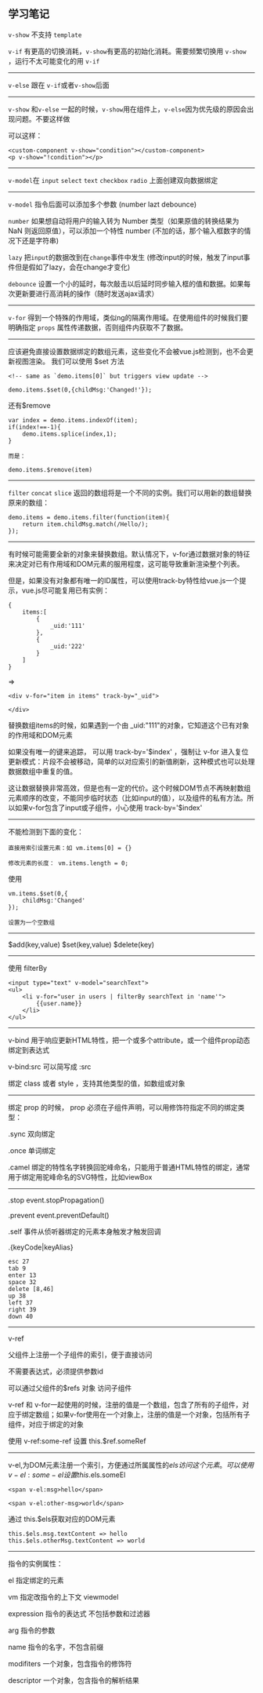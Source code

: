 学习笔记
---

`v-show` 不支持 `template`

`v-if` 有更高的切换消耗，`v-show`有更高的初始化消耗。需要频繁切换用 `v-show` ，运行不太可能变化的用 `v-if`

---

`v-else` 跟在 `v-if`或者`v-show`后面

---

`v-show` 和`v-else` 一起的时候，`v-show`用在组件上，`v-else`因为优先级的原因会出现问题。不要这样做

可以这样：

    <custom-component v-show="condition"></custom-component>
    <p v-show="!condition"></p>

---

`v-model`在 `input` `select` `text` `checkbox` `radio` 上面创建双向数据绑定

---

`v-model` 指令后面可以添加多个参数 (number lazt debounce)

`number` 如果想自动将用户的输入转为 Number 类型（如果原值的转换结果为 NaN 则返回原值），可以添加一个特性 number (不加的话，那个输入框数字的情况下还是字符串)

`lazy` 把`input`的数据改到在`change`事件中发生 (修改input的时候，触发了input事件但是假如了lazy，会在change才变化)

`debounce` 设置一个小的延时，每次敲击以后延时同步输入框的值和数据。如果每次更新要进行高消耗的操作（随时发送ajax请求）

---

`v-for` 得到一个特殊的作用域，类似ng的隔离作用域。在使用组件的时候我们要明确指定 `props` 属性传递数据，否则组件内获取不了数据。

---

应该避免直接设置数据绑定的数组元素，这些变化不会被vue.js检测到，也不会更新视图渲染。 我们可以使用 $set 方法

    <!-- same as `demo.items[0]` but triggers view update -->

    demo.items.$set(0,{childMsg:'Changed!'});


还有$remove

    var index = demo.items.indexOf(item);
    if(index!==-1){
        demo.items.splice(index,1);
    }

    而是：

    demo.items.$remove(item)

---

`filter` `concat` `slice` 返回的数组将是一个不同的实例。我们可以用新的数组替换原来的数组：

    demo.items = demo.items.filter(function(item){
        return item.childMsg.match(/Hello/);
    });

---

有时候可能需要全新的对象来替换数组。默认情况下，v-for通过数据对象的特征来决定对已有作用域和DOM元素的服用程度，这可能导致重新渲染整个列表。

但是，如果没有对象都有唯一的ID属性，可以使用track-by特性给vue.js一个提示，vue.js尽可能复用已有实例：

    {
        items:[
            {
                _uid:'111'
            },
            {
                _uid:'222'
            }
        ]
    }

=>

    <div v-for="item in items" track-by="_uid">

    </div>

替换数组items的时候，如果遇到一个由 _uid:"111"的对象，它知道这个已有对象的作用域和DOM元素

如果没有唯一的键来追踪， 可以用 track-by='$index' ，强制让 v-for 进入复位更新模式：片段不会被移动，简单的以对应索引的新值刷新，这种模式也可以处理数据数组中重复的值。

这让数据替换非常高效，但是也有一定的代价。这个时候DOM节点不再映射数组元素顺序的改变，不能同步临时状态（比如input的值），以及组件的私有方法。所以如果v-for包含了input或子组件，小心使用 track-by='$index'

---

不能检测到下面的变化：

    直接用索引设置元素：如 vm.items[0] = {}

    修改元素的长度： vm.items.length = 0;

使用 

    vm.items.$set(0,{
        childMsg:'Changed'
    });

    设置为一个空数组

---

$add(key,value)
$set(key,value)
$delete(key)

---

使用 filterBy

    <input type="text" v-model="searchText">
    <ul>
        <li v-for="user in users | filterBy searchText in 'name'">
            {{user.name}}
        </li>
    </ul>

---

v-bind 用于响应更新HTML特性，把一个或多个attribute，或一个组件prop动态绑定到表达式

v-bind:src 可以简写成 :src

绑定 class 或者 style ，支持其他类型的值，如数组或对象

---

绑定 prop 的时候， prop 必须在子组件声明，可以用修饰符指定不同的绑定类型：

.sync 双向绑定

.once 单词绑定

.camel 绑定的特性名字转换回驼峰命名，只能用于普通HTML特性的绑定，通常用于绑定用驼峰命名的SVG特性，比如viewBox

---

.stop event.stopPropagation()

.prevent event.preventDefault()

.self 事件从侦听器绑定的元素本身触发才触发回调

.{keyCode|keyAlias}

    esc 27
    tab 9
    enter 13
    space 32
    delete [8,46]
    up 38
    left 37
    right 39
    down 40

---

v-ref

父组件上注册一个子组件的索引，便于直接访问

不需要表达式，必须提供参数id

可以通过父组件的$refs 对象 访问子组件

v-ref 和 v-for一起使用的时候，注册的值是一个数组，包含了所有的子组件，对应于绑定数组；如果v-for使用在一个对象上，注册的值是一个对象，包括所有子组件，对应于绑定的对象

使用 v-ref:some-ref 设置 this.$ref.someRef

---

v-el,为DOM元素注册一个索引，方便通过所属属性的$els访问这个元素。可以使用v-el:some-el设置this.$els.someEl

    <span v-el:msg>hello</span>

    <span v-el:other-msg>world</span>

通过 this.$els获取对应的DOM元素

    this.$els.msg.textContent => hello
    this.$els.otherMsg.textContent => world

---

指令的实例属性：

el 指定绑定的元素

vm 指定改指令的上下文 viewmodel

expression 指令的表达式 不包括参数和过滤器

arg 指令的参数

name 指令的名字，不包含前缀

modifiters 一个对象，包含指令的修饰符

descriptor 一个对象，包含指令的解析结果
